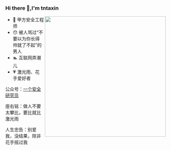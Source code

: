 ### Hi there 👋,I'm tntaxin

<img align='right' src="https://github-readme-stats.vercel.app/api?username=Maskhe&show_icons=true&theme=radical" width="380">

- 🔭 甲方安全工程师
- 😯 被人骂过“不要以为你长得帅就了不起”的男人
- 🏊 互联网弄潮儿
- 💗 激光雨、花手爱好者

公众号：[一个安全研究员](https://mp.weixin.qq.com/s?__biz=MzU5MDI0ODI5MQ==&mid=2247485173&idx=1&sn=382592379713a1b25de598cbebf3b2c8&chksm=fdc066f9cab7efef302b9122ecef9cf4fd23e0bc8feb90ee349db8141b41e8319b8e567cf41a&token=1826292544&lang=zh_CN#rd)

座右铭：做人不要太攀比，要比就比激光雨

人生忠告：别爱我，没结果，除非花手摇过我

<!--
**Maskhe/Maskhe** is a ✨ _special_ ✨ repository because its `README.md` (this file) appears on your GitHub profile.

Here are some ideas to get you started:

- 🔭 I’m currently working on ...
- 🌱 I’m currently learning ...
-  I’m looking to collaborate on ...
- 🤔 I’m looking for help with ...
- 💬 Ask me about ...
- 📫 How to reach me: ...
- 😄 Pronouns: ...
- ⚡ Fun fact: ...
-->
